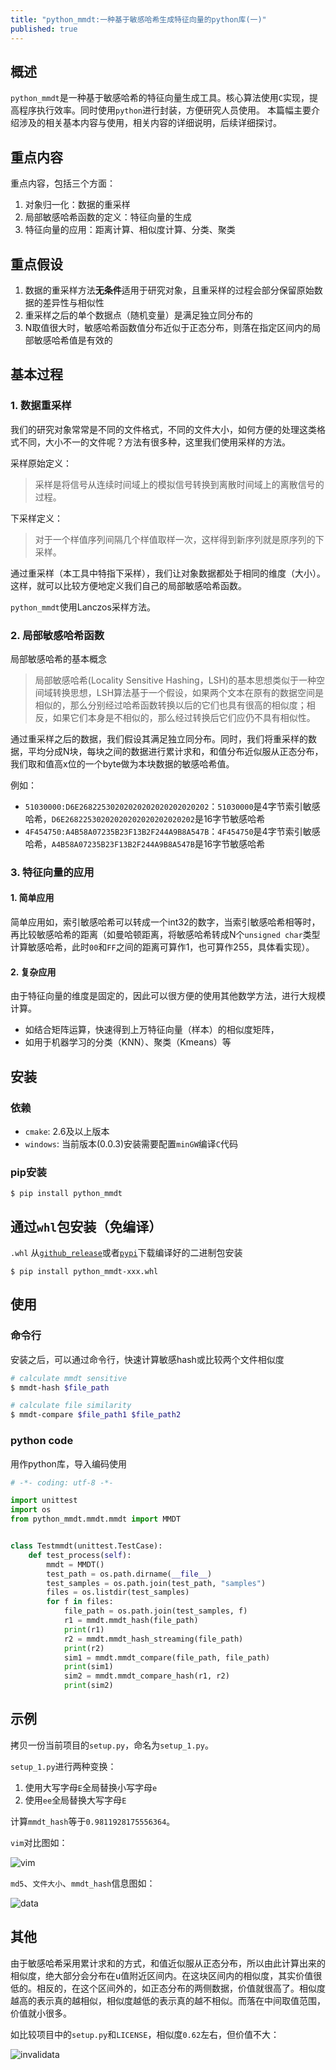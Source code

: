 ```yaml
---
title: "python_mmdt:一种基于敏感哈希生成特征向量的python库(一)"
published: true
---
```


## 概述

`python_mmdt`是一种基于敏感哈希的特征向量生成工具。核心算法使用`C`实现，提高程序执行效率。同时使用`python`进行封装，方便研究人员使用。
本篇幅主要介绍涉及的相关基本内容与使用，相关内容的详细说明，后续详细探讨。

<!--more-->

## 重点内容

重点内容，包括三个方面：

1. 对象归一化：数据的重采样
2. 局部敏感哈希函数的定义：特征向量的生成
3. 特征向量的应用：距离计算、相似度计算、分类、聚类

## 重点假设

1. 数据的重采样方法**无条件**适用于研究对象，且重采样的过程会部分保留原始数据的差异性与相似性
2. 重采样之后的单个数据点（随机变量）是满足独立同分布的
3. N取值很大时，敏感哈希函数值分布近似于正态分布，则落在指定区间内的局部敏感哈希值是有效的

## 基本过程

### 1. 数据重采样

我们的研究对象常常是不同的文件格式，不同的文件大小，如何方便的处理这类格式不同，大小不一的文件呢？方法有很多种，这里我们使用采样的方法。

采样原始定义：

> 采样是将信号从连续时间域上的模拟信号转换到离散时间域上的离散信号的过程。

下采样定义：

> 对于一个样值序列间隔几个样值取样一次，这样得到新序列就是原序列的下采样。

通过重采样（本工具中特指下采样），我们让对象数据都处于相同的维度（大小）。这样，就可以比较方便地定义我们自己的局部敏感哈希函数。

`python_mmdt`使用Lanczos采样方法。


### 2. 局部敏感哈希函数

局部敏感哈希的基本概念

> 局部敏感哈希(Locality Sensitive Hashing，LSH)的基本思想类似于一种空间域转换思想，LSH算法基于一个假设，如果两个文本在原有的数据空间是相似的，那么分别经过哈希函数转换以后的它们也具有很高的相似度；相反，如果它们本身是不相似的，那么经过转换后它们应仍不具有相似性。

通过重采样之后的数据，我们假设其满足独立同分布。同时，我们将重采样的数据，平均分成N块，每块之间的数据进行累计求和，和值分布近似服从正态分布，我们取和值高x位的一个byte做为本块数据的敏感哈希值。

例如：

* `51030000:D6E26822530202020202020202020202`：`51030000`是4字节索引敏感哈希，`D6E26822530202020202020202020202`是16字节敏感哈希
* `4F454750:A4B58A07235B23F13B2F244A9B8A547B`：`4F454750`是4字节索引敏感哈希，`A4B58A07235B23F13B2F244A9B8A547B`是16字节敏感哈希

### 3. 特征向量的应用

#### 1. 简单应用

简单应用如，索引敏感哈希可以转成一个int32的数字，当索引敏感哈希相等时，再比较敏感哈希的距离（如曼哈顿距离，将敏感哈希转成N个`unsigned char`类型计算敏感哈希，此时`00`和`FF`之间的距离可算作1，也可算作255，具体看实现）。

#### 2. 复杂应用

由于特征向量的维度是固定的，因此可以很方便的使用其他数学方法，进行大规模计算。

* 如结合矩阵运算，快速得到上万特征向量（样本）的相似度矩阵，
* 如用于机器学习的分类（KNN）、聚类（Kmeans）等

## 安装

### 依赖

* `cmake`: 2.6及以上版本
* `windows`: 当前版本(0.0.3)安装需要配置`minGW`编译`C`代码

### pip安装

```
$ pip install python_mmdt
```

## 通过`whl`包安装（免编译）

`.whl` 从[`github_release`](https://github.com/a232319779/python_mmdt/releases)或者[`pypi`](https://pypi.org/project/python-mmdt/#files)下载编译好的二进制包安装

```
$ pip install python_mmdt-xxx.whl
```

## 使用

### 命令行

安装之后，可以通过命令行，快速计算敏感hash或比较两个文件相似度

```sh
# calculate mmdt sensitive
$ mmdt-hash $file_path

# calculate file similarity
$ mmdt-compare $file_path1 $file_path2
```

### python code

用作python库，导入编码使用

```python
# -*- coding: utf-8 -*-

import unittest
import os
from python_mmdt.mmdt.mmdt import MMDT


class Testmmdt(unittest.TestCase):
    def test_process(self):
        mmdt = MMDT()
        test_path = os.path.dirname(__file__)
        test_samples = os.path.join(test_path, "samples")
        files = os.listdir(test_samples)
        for f in files:
            file_path = os.path.join(test_samples, f)
            r1 = mmdt.mmdt_hash(file_path)
            print(r1)
            r2 = mmdt.mmdt_hash_streaming(file_path)
            print(r2)
            sim1 = mmdt.mmdt_compare(file_path, file_path)
            print(sim1)
            sim2 = mmdt.mmdt_compare_hash(r1, r2)
            print(sim2)
```

## 示例

拷贝一份当前项目的`setup.py`，命名为`setup_1.py`。

`setup_1.py`进行两种变换：

1. 使用大写字母`E`全局替换小写字母`e`
2. 使用`ee`全局替换大写字母`E`

计算`mmdt_hash`等于`0.9811928175556364`。

`vim`对比图如：

![vim](../images/python_mmdt/vimdiff.jpg)

`md5`、`文件大小`、`mmdt_hash`信息图如：

![data](../images/python_mmdt/data.jpg)

## 其他

由于敏感哈希采用累计求和的方式，和值近似服从正态分布，所以由此计算出来的相似度，绝大部分会分布在u值附近区间内。在这块区间内的相似度，其实价值很低的。相反的，在这个区间外的，如正态分布的两侧数据，价值就很高了。相似度越高的表示真的越相似，相似度越低的表示真的越不相似。而落在中间取值范围，价值就小很多。

如比较项目中的`setup.py`和`LICENSE`，相似度`0.62`左右，但价值不大：

![invalidata](../images/python_mmdt/invaliddata.jpg)
